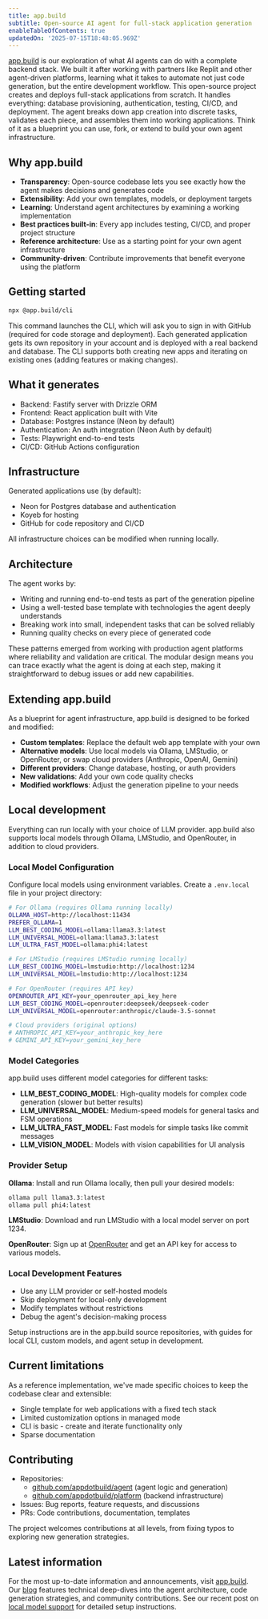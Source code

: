 ```yaml
---
title: app.build
subtitle: Open-source AI agent for full-stack application generation
enableTableOfContents: true
updatedOn: '2025-07-15T18:48:05.969Z'
---
```


[app.build](https://www.app.build/) is our exploration of what AI agents can do with a complete backend stack. We built it after working with partners like Replit and other agent-driven platforms, learning what it takes to automate not just code generation, but the entire development workflow. This open-source project creates and deploys full-stack applications from scratch. It handles everything: database provisioning, authentication, testing, CI/CD, and deployment. The agent breaks down app creation into discrete tasks, validates each piece, and assembles them into working applications. Think of it as a blueprint you can use, fork, or extend to build your own agent infrastructure.

## Why app.build

- **Transparency**: Open-source codebase lets you see exactly how the agent makes decisions and generates code
- **Extensibility**: Add your own templates, models, or deployment targets
- **Learning**: Understand agent architectures by examining a working implementation
- **Best practices built-in**: Every app includes testing, CI/CD, and proper project structure
- **Reference architecture**: Use as a starting point for your own agent infrastructure
- **Community-driven**: Contribute improvements that benefit everyone using the platform

## Getting started

```bash
npx @app.build/cli
```

This command launches the CLI, which will ask you to sign in with GitHub (required for code storage and deployment). Each generated application gets its own repository in your account and is deployed with a real backend and database. The CLI supports both creating new apps and iterating on existing ones (adding features or making changes).

## What it generates

- Backend: Fastify server with Drizzle ORM
- Frontend: React application built with Vite
- Database: Postgres instance (Neon by default)
- Authentication: An auth integration (Neon Auth by default)
- Tests: Playwright end-to-end tests
- CI/CD: GitHub Actions configuration

## Infrastructure

Generated applications use (by default):

- Neon for Postgres database and authentication
- Koyeb for hosting
- GitHub for code repository and CI/CD

All infrastructure choices can be modified when running locally.

## Architecture

The agent works by:

- Writing and running end-to-end tests as part of the generation pipeline
- Using a well-tested base template with technologies the agent deeply understands
- Breaking work into small, independent tasks that can be solved reliably
- Running quality checks on every piece of generated code

These patterns emerged from working with production agent platforms where reliability and validation are critical. The modular design means you can trace exactly what the agent is doing at each step, making it straightforward to debug issues or add new capabilities.

## Extending app.build

As a blueprint for agent infrastructure, app.build is designed to be forked and modified:

- **Custom templates**: Replace the default web app template with your own
- **Alternative models**: Use local models via Ollama, LMStudio, or OpenRouter, or swap cloud providers (Anthropic, OpenAI, Gemini)
- **Different providers**: Change database, hosting, or auth providers
- **New validations**: Add your own code quality checks
- **Modified workflows**: Adjust the generation pipeline to your needs

## Local development

Everything can run locally with your choice of LLM provider. app.build also supports local models through Ollama, LMStudio, and OpenRouter, in addition to cloud providers.

### Local Model Configuration

Configure local models using environment variables. Create a `.env.local` file in your project directory:

```bash
# For Ollama (requires Ollama running locally)
OLLAMA_HOST=http://localhost:11434
PREFER_OLLAMA=1
LLM_BEST_CODING_MODEL=ollama:llama3.3:latest
LLM_UNIVERSAL_MODEL=ollama:llama3.3:latest
LLM_ULTRA_FAST_MODEL=ollama:phi4:latest

# For LMStudio (requires LMStudio running locally)
LLM_BEST_CODING_MODEL=lmstudio:http://localhost:1234
LLM_UNIVERSAL_MODEL=lmstudio:http://localhost:1234

# For OpenRouter (requires API key)
OPENROUTER_API_KEY=your_openrouter_api_key_here
LLM_BEST_CODING_MODEL=openrouter:deepseek/deepseek-coder
LLM_UNIVERSAL_MODEL=openrouter:anthropic/claude-3.5-sonnet

# Cloud providers (original options)
# ANTHROPIC_API_KEY=your_anthropic_key_here
# GEMINI_API_KEY=your_gemini_key_here
```

### Model Categories

app.build uses different model categories for different tasks:

- **LLM_BEST_CODING_MODEL**: High-quality models for complex code generation (slower but better results)
- **LLM_UNIVERSAL_MODEL**: Medium-speed models for general tasks and FSM operations
- **LLM_ULTRA_FAST_MODEL**: Fast models for simple tasks like commit messages
- **LLM_VISION_MODEL**: Models with vision capabilities for UI analysis

### Provider Setup

**Ollama**: Install and run Ollama locally, then pull your desired models:

```bash
ollama pull llama3.3:latest
ollama pull phi4:latest
```

**LMStudio**: Download and run LMStudio with a local model server on port 1234.

**OpenRouter**: Sign up at [OpenRouter](https://openrouter.ai/) and get an API key for access to various models.

### Local Development Features

- Use any LLM provider or self-hosted models
- Skip deployment for local-only development
- Modify templates without restrictions
- Debug the agent's decision-making process

Setup instructions are in the app.build source repositories, with guides for local CLI, custom models, and agent setup in development.

## Current limitations

As a reference implementation, we've made specific choices to keep the codebase clear and extensible:

- Single template for web applications with a fixed tech stack
- Limited customization options in managed mode
- CLI is basic - create and iterate functionality only
- Sparse documentation

## Contributing

- Repositories:
  - [github.com/appdotbuild/agent](https://github.com/appdotbuild/agent) (agent logic and generation)
  - [github.com/appdotbuild/platform](https://github.com/appdotbuild/platform) (backend infrastructure)
- Issues: Bug reports, feature requests, and discussions
- PRs: Code contributions, documentation, templates

The project welcomes contributions at all levels, from fixing typos to exploring new generation strategies.

## Latest information

For the most up-to-date information and announcements, visit [app.build](https://app.build/). Our [blog](https://app.build/blog/) features technical deep-dives into the agent architecture, code generation strategies, and community contributions. See our recent post on [local model support](https://www.app.build/blog/app-build-now-supports-open-source-models) for detailed setup instructions.
